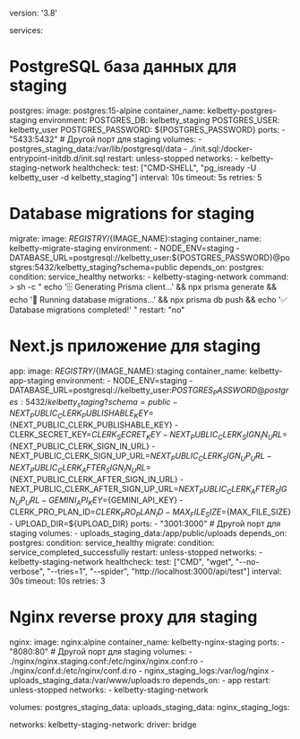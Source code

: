 version: '3.8'

services:
  # PostgreSQL база данных для staging
  postgres:
    image: postgres:15-alpine
    container_name: kelbetty-postgres-staging
    environment:
      POSTGRES_DB: kelbetty_staging
      POSTGRES_USER: kelbetty_user
      POSTGRES_PASSWORD: ${POSTGRES_PASSWORD}
    ports:
      - "5433:5432"  # Другой порт для staging
    volumes:
      - postgres_staging_data:/var/lib/postgresql/data
      - ./init.sql:/docker-entrypoint-initdb.d/init.sql
    restart: unless-stopped
    networks:
      - kelbetty-staging-network
    healthcheck:
      test: ["CMD-SHELL", "pg_isready -U kelbetty_user -d kelbetty_staging"]
      interval: 10s
      timeout: 5s
      retries: 5

  # Database migrations for staging
  migrate:
    image: ${REGISTRY}/${IMAGE_NAME}:staging
    container_name: kelbetty-migrate-staging
    environment:
      - NODE_ENV=staging
      - DATABASE_URL=postgresql://kelbetty_user:${POSTGRES_PASSWORD}@postgres:5432/kelbetty_staging?schema=public
    depends_on:
      postgres:
        condition: service_healthy
    networks:
      - kelbetty-staging-network
    command: >
      sh -c "
        echo '🗄️ Generating Prisma client...' &&
        npx prisma generate &&
        echo '🔄 Running database migrations...' &&
        npx prisma db push &&
        echo '✅ Database migrations completed!'
      "
    restart: "no"

  # Next.js приложение для staging
  app:
    image: ${REGISTRY}/${IMAGE_NAME}:staging
    container_name: kelbetty-app-staging
    environment:
      - NODE_ENV=staging
      - DATABASE_URL=postgresql://kelbetty_user:${POSTGRES_PASSWORD}@postgres:5432/kelbetty_staging?schema=public
      - NEXT_PUBLIC_CLERK_PUBLISHABLE_KEY=${NEXT_PUBLIC_CLERK_PUBLISHABLE_KEY}
      - CLERK_SECRET_KEY=${CLERK_SECRET_KEY}
      - NEXT_PUBLIC_CLERK_SIGN_IN_URL=${NEXT_PUBLIC_CLERK_SIGN_IN_URL}
      - NEXT_PUBLIC_CLERK_SIGN_UP_URL=${NEXT_PUBLIC_CLERK_SIGN_UP_URL}
      - NEXT_PUBLIC_CLERK_AFTER_SIGN_IN_URL=${NEXT_PUBLIC_CLERK_AFTER_SIGN_IN_URL}
      - NEXT_PUBLIC_CLERK_AFTER_SIGN_UP_URL=${NEXT_PUBLIC_CLERK_AFTER_SIGN_UP_URL}
      - GEMINI_API_KEY=${GEMINI_API_KEY}
      - CLERK_PRO_PLAN_ID=${CLERK_PRO_PLAN_ID}
      - MAX_FILE_SIZE=${MAX_FILE_SIZE}
      - UPLOAD_DIR=${UPLOAD_DIR}
    ports:
      - "3001:3000"  # Другой порт для staging
    volumes:
      - uploads_staging_data:/app/public/uploads
    depends_on:
      postgres:
        condition: service_healthy
      migrate:
        condition: service_completed_successfully
    restart: unless-stopped
    networks:
      - kelbetty-staging-network
    healthcheck:
      test: ["CMD", "wget", "--no-verbose", "--tries=1", "--spider", "http://localhost:3000/api/test"]
      interval: 30s
      timeout: 10s
      retries: 3

  # Nginx reverse proxy для staging
  nginx:
    image: nginx:alpine
    container_name: kelbetty-nginx-staging
    ports:
      - "8080:80"  # Другой порт для staging
    volumes:
      - ./nginx/nginx.staging.conf:/etc/nginx/nginx.conf:ro
      - ./nginx/conf.d:/etc/nginx/conf.d:ro
      - nginx_staging_logs:/var/log/nginx
      - uploads_staging_data:/var/www/uploads:ro
    depends_on:
      - app
    restart: unless-stopped
    networks:
      - kelbetty-staging-network

volumes:
  postgres_staging_data:
  uploads_staging_data:
  nginx_staging_logs:

networks:
  kelbetty-staging-network:
    driver: bridge

